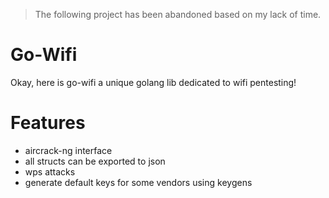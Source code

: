 > The following project has been abandoned based on my lack of time.

# Go-Wifi
Okay, here is go-wifi a unique golang lib dedicated to wifi pentesting!

# Features
-	aircrack-ng interface
-	all structs can be exported to json
-	wps attacks
-	generate default keys for some vendors using keygens
